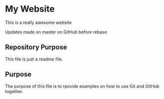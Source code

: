 # My Website

This is a really awesome website

Updates made on master on GitHub before rebase

## Repository Purpose

This file is just a readme file.

## Purpose

The purpose of this file is to rpovide examples
on how to use Git and GitHub together.
